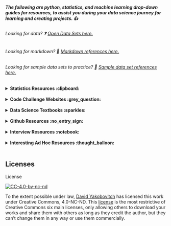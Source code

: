 ##### The following are python, statistics, and machine learning drop-down guides for resources, to assist you during your data science journey for learning and creating projects.  :thumbsup:

<p style="text-align: center;">

###### Looking for data? :question: [Open Data Sets here.](https://github.com/davidyakobovitch/open_data_sets)
</p>

<p style="text-align: center;">

###### Looking for markdown? :notebook_with_decorative_cover: [Markdown references here.](https://github.com/davidyakobovitch/markdown_reference)
</p>

<p style="text-align: center;">

###### Looking for sample data sets to practice? :file_folder: [Sample data set references here.](https://github.com/davidyakobovitch/sample_data_sets)
</p>

<details>
  <summary><strong>Statistics Resources :clipboard:</strong></summary>

1. [Intro to Stats Learning](http://www-bcf.usc.edu/~gareth/ISL/)
2. [Fundamental Statistics](https://sites.google.com/site/fundamentalstatistics/chapter1)
3. [Online Stats](http://onlinestatbook.com/2/)
4. [Practical Statistics](https://www.amazon.com/Practical-Statistics-Data-Scientists-Essential/dp/1491952962/ref=sr_1_4?ie=UTF8&qid=1521666554&sr=8-4&keywords=statistics)
5. [Stats in Nutshell](https://www.amazon.com/Statistics-Nutshell-Desktop-Quick-Reference/dp/1449316824/ref=sr_1_2?ie=UTF8&qid=1521666535&sr=8-2&keywords=stats+nutshell)
</details>
<br>
<details>
  <summary><strong>Code Challenge Websites :grey_question:</strong></summary>
  
1. [Code Wars](https://www.codewars.com/)
2. [Hacker Rank](https://www.hackerrank.com/)
3. [Project Euler](https://projecteuler.net/)
</details>
<br>
<details>
  <summary><strong>Data Science Textbooks :sparkles:</strong></summary>
  
1. [Data Analysis](https://amzn.to/2kXTyKT) and [Github Repo](https://github.com/wesm/pydata-book)
2. [Feature Engineering](https://amzn.to/2sJaol0) and [Github Repo](https://github.com/divyasusarla/features)
3. [Machine Learning](https://amzn.to/2sK5Pa5) and [Github Repo](https://github.com/ageron/handson-ml)
4. [Python Data Science Handbook](https://amzn.to/2LD3vsw) and [Github Repo](https://github.com/jakevdp/PythonDataScienceHandbook)
5. [Introduction to ML/Deep Learning](https://amzn.to/2kYxIGZ) and [Github Repo](https://github.com/rasbt/python-machine-learning-book-2nd-edition)
6. [Deep Learning with Python](https://amzn.to/2l3rd65) and [Github Repo](https://github.com/fchollet/deep-learning-with-python-notebooks)
7. [Tensorflow Deep Learning Cookbook](https://amzn.to/2sKHRvf) and [Github Repo](https://github.com/agulli/tensorflowCookbook)
8. [Image Processing - Python](https://amzn.to/2xY516n) and [Github Repo](https://github.com/mbeyeler/opencv-machine-learning)
</details>

<br>
<details>
  <summary><strong>Github Resources :no_entry_sign:</strong></summary>

1. [Software Carpentry](http://swcarpentry.github.io/git-novice/)
2. [Github Lab](https://lab.github.com/)
3. [Toptal Git Tips](https://www.toptal.com/git/tips-and-practices)
4. [Advanced Git](https://www.toptal.com/git/the-advanced-git-guide)
5. [Atlassian Version Control](https://www.atlassian.com/git/tutorials/what-is-version-control)
</details>

<br>
<details>
  <summary><strong>Interview Resources :notebook:</strong></summary>

1. [Tech Interview Handbook](https://github.com/yangshun/tech-interview-handbook)
2. [Cracking DS Interview](https://github.com/hopelessoptimism/cracking-the-data-science-interview)
3. [Springboard](https://www.springboard.com/blog/data-science-interviews-lessons/)
4. [DS Preparation](http://www.acheronanalytics.com/acheron-blog/how-to-prepare-for-a-data-science-interview)
5. [100 DS Questions](https://www.dezyre.com/article/100-data-science-interview-questions-and-answers-general-for-2018/184)
6. [100 Numpy Exercises](https://github.com/rougier/numpy-100)
7. [100 Data Analyst Questions](https://www.dezyre.com/article/data-analyst-interview-questions-to-prepare-for-in-2018/324)
</details>

<br>
<details>
  <summary><strong>Interesting Ad Hoc Resources :thought_balloon:</strong></summary>

1. [Awful AI](https://github.com/daviddao/awful-ai)
2. [Curated Data Science Blogs](https://github.com/rushter/data-science-blogs)
3. [Awesome ML Resources](https://github.com/josephmisiti/awesome-machine-learning)
4. [Share Code - Binder](https://mybinder.org/)
5. [Share Code - Gist](https://gist.github.com/)
6. [Visual Studio Code Editor](https://code.visualstudio.com/)
</details>
<br>

## Licenses
License

[![CC-4.0-by-nc-nd](https://licensebuttons.net/l/by-nc-nd/3.0/88x31.png)](https://creativecommons.org/licenses/by-nc-nd/4.0/)

To the extent possible under law, [David Yakobovitch](http://davidyakobovitch.com/) has licensed this work under Creative Commons, 4.0-NC-ND.  This [license](https://creativecommons.org/licenses/by-nc-nd/4.0/) is the most restrictive of Creative Commons six main licenses, only allowing others to download your works and share them with others as long as they credit the author, but they can’t change them in any way or use them commercially.
